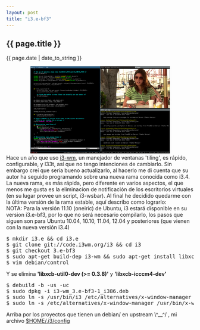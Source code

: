 ```yaml
---
layout: post
title: "i3.e-bf3"
---
```


## {{ page.title }}
<p class="date">{{ page.date | date_to_string }}</p>

<div style="text-align: center;">
<a href="http://i3wm.org/screenshots/"><img src="/assets/img/36.png"></a>
</div>

<div class="p">Hace un año que uso <a href="http://i3wm.org" target="_blank">i3-wm</a>, un manejador de ventanas 'tiling', es rápido, configurable, y l33t, así que no tengo intenciones de cambiarlo. Sin embargo creí que sería bueno actualizarlo, al hacerlo me di cuenta que su autor ha seguido programando sobre una nueva rama conocida como i3.4. La nueva rama, es más rápida, pero diferente en varios aspectos, el que menos me gusta es la eliminacion de notificación de los escritorios virtuales (en su lugar provee un script, i3-wsbar). Al final he decidido quedarme con la última versión de la rama estable, aquí describo como lograrlo:
</div>

<div class="p">NOTA: Para la versión 11.10 (oneiric) de Ubuntu, i3 estará disponible en su version i3.e-bf3, por lo que no será necesario compilarlo, los pasos que siguen son para Ubuntu 10.04, 10.10, 11.04, 12.04 y posteriores (que vienen con la nueva versión i3.4)
</div>

<pre class="sh_sh">
$ mkdir i3.e && cd i3.e
$ git clone git://code.i3wm.org/i3 && cd i3
$ git checkout 3.e-bf3
$ sudo apt-get build-dep i3-wm && sudo apt-get install libxcb-randr0-dev libyajl-dev
$ vim debian/control 
</pre>

<div class="p">Y se elimina <strong>'libxcb-util0-dev (>= 0.3.8)'</strong> y <strong>'libxcb-icccm4-dev'</strong>
</div>

<pre class="sh_sh">
$ debuild -b -us -uc
$ sudo dpkg -i i3-wm_3.e-bf3-1_i386.deb
$ sudo ln -s /usr/bin/i3 /etc/alternatives/x-window-manager
$ sudo ln -s /etc/alternatives/x-window-manager /usr/bin/x-window-manager
</pre>

<div class="p">Arriba por los proyectos que tienen un debian/ en upstream \^__^/ , mi archivo <a href="https://gist.github.com/1223434" target="_blank">$HOME/.i3/config</a>
</div>
